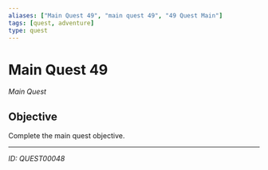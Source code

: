 ```yaml
---
aliases: ["Main Quest 49", "main quest 49", "49 Quest Main"]
tags: [quest, adventure]
type: quest
---
```


# Main Quest 49

*Main Quest*

## Objective
Complete the main quest objective.

---
*ID: QUEST00048*